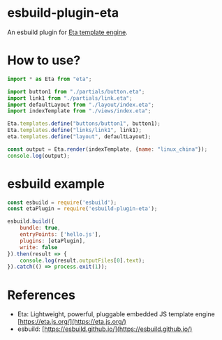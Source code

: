 esbuild-plugin-eta
==================================
An esbuild plugin for [Eta template engine](https://eta.js.org/).

# How to use?

```javascript
import * as Eta from "eta";

import button1 from "./partials/button.eta";
import link1 from "./partials/link.eta";
import defaultLayout from "./layout/index.eta";
import indexTemplate from "./views/index.eta";

Eta.templates.define("buttons/button1", button1);
Eta.templates.define("links/link1", link1);
eta.templates.define("layout", defaultLayout);

const output = Eta.render(indexTemplate, {name: "linux_china"});
console.log(output);
```

# esbuild example

```javascript
const esbuild = require('esbuild');
const etaPlugin = require('esbuild-plugin-eta');

esbuild.build({
    bundle: true,
    entryPoints: ['hello.js'],
    plugins: [etaPlugin],
    write: false
}).then(result => {
    console.log(result.outputFiles[0].text);
}).catch(() => process.exit(1));
```

# References

* Eta: Lightweight, powerful, pluggable embedded JS template engine [https://eta.js.org/](https://eta.js.org/)
* esbuild: [https://esbuild.github.io/](https://esbuild.github.io/)
